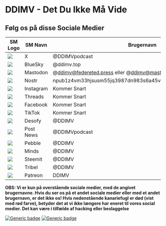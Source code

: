 # DDIMV - Det Du Ikke Må Vide
## Følg os på disse Sociale Medier


| SM Logo | SM Navn | Brugernavn |
| -------- | -------- | -------- |
| ![](https://vectorseek.com/wp-content/uploads/2023/07/Twitter-X-App-Logo-PNG.svg)     | X     | @DDIMVpodcast     |
| ![](https://upload.wikimedia.org/wikipedia/en/2/2b/Bluesky_App_Icon.png)    | BlueSky     | @ddimv.top     |
| ![](https://upload.wikimedia.org/wikipedia/commons/4/48/Mastodon_Logotype_%28Simple%29.svg)     | Mastodon     | @ddimv@federeted.press eller @ddimv@mastodon.social     |
| ![](https://github.com/mbarulli/nostr-logo/blob/main/PNG/nostr-icon-white-256x256.png?raw=true)     | Nostr     | npub1z4vm33hjsusm55jq3987dn983s6a45vyffrgd5mtejlydkkrnm0san98ta     |
| ![](https://upload.wikimedia.org/wikipedia/commons/e/e7/Instagram_logo_2016.svg)     | Instagram    | Kommer Snart     |
| ![](https://upload.wikimedia.org/wikipedia/commons/0/01/Threads_%28app%29.svg)     | Threads     | Kommer Snart     |
| ![](https://upload.wikimedia.org/wikipedia/commons/1/1b/Facebook_icon.svg)     | Facebook     | Kommer Snart     |
| ![](https://play-lh.googleusercontent.com/BmUViDVOKNJe0GYJe22hsr7juFndRVbvr1fGmHGXqHfJjNAXjd26bfuGRQpVrpJ6YbA)     | TikTok     | Kommer Snart     |
| ![](https://play-lh.googleusercontent.com/MvwNSKOVV0v4topC8cPRO5mFKSsDRHR228mnOpjbuS878amzRyZbaot5ea60cH3y4g)     | Desofy     | @DDIMV     | 
| ![](https://post.news/images/post-logo-darkmode.svg)     | Post News     | @DDIMVpodcast     |
| ![](https://drive.google.com/uc?export=view&id=1MfgoKVzfhqflObCIQR36fDGnhRgX5ft-)     | Pebble     | @DDIMV     |
| ![](https://play-lh.googleusercontent.com/L4cHtgnwoFvahrVkL7oC0IQ05AVfJw05yviK0vOXwNcT7ilm-M24zpbC7SMipoSrCJIC)    | Minds     | @DDIMV     |
| ![](https://avatars.githubusercontent.com/u/17434692?s=200&v=4)     | Steemit     | @DDIMV     |
| ![](https://play-lh.googleusercontent.com/pQMhN5ypQ8kRThWqmP5wJVJ_StpPU2ktcfpjmZHYQmEnKhlwXkeCO1JoLj0Ho-sPzhA)     | Tribel     | @DDIMV     |
| ![](https://play-lh.googleusercontent.com/mGb9igccuINK7_E25XepzEsGDW9aHve8-dLA786yuC4q93tn-WPnuI8ARz4DnfsVFf4=w240-h480-rw)     | Patreon     | DDIMV     |

 
**OBS: Vi er kun på overstående sociale medier, med de angivet brugernavne. Hvis du ser os på et andet sociale medier eller med et andet brugernavn, er det ikke os! Hvis nedenstående kanariefugl er død (vist med rød farve), betyder det at vi ikke længere har eneret til vores social medier. Det kan være i tilfælde af hacking eller beslaggelse**



[![Generic badge](https://img.shields.io/badge/OPDATERET-JA-GREEN.svg)](https://ddimv.top)      [![Generic badge](https://img.shields.io/badge/KANARIEFUGL-LEVER!-GREEN.svg)](https://ddimv.top/)     

